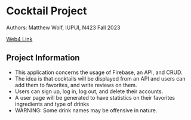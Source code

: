 # Cocktail Project

Authors: Matthew Wolf, IUPUI, N423 Fall 2023

[Web4 Link](https://n423-wolfmi.github.io/CocktailProject/dist/)

## Project Information

- This application concerns the usage of Firebase, an API, and CRUD.
- The idea is that cocktails will be displayed from an API and users can add them to favorites, and write reviews on them.
- Users can sign up, log in, log out, and delete their accounts.
- A user page will be generated to have statistics on their favorites ingredients and type of drinks
- WARNING: Some drink names may be offensive in nature.
